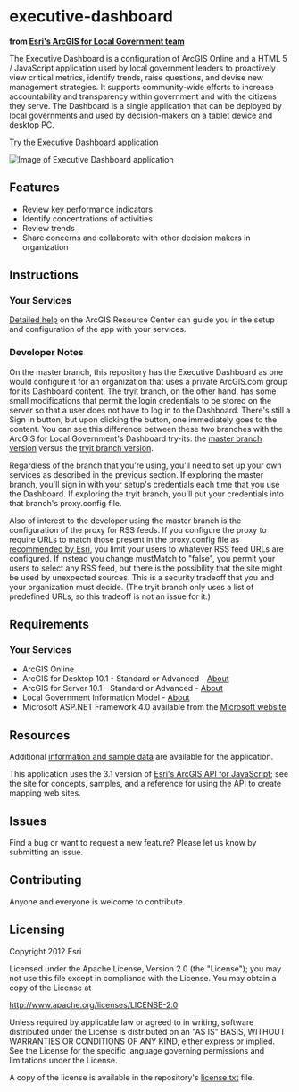 # executive-dashboard
**from [Esri's ArcGIS for Local Government team](http://resources.arcgis.com/en/communities/local-government/)**

The Executive Dashboard is a configuration of ArcGIS Online and a HTML 5 / JavaScript application used by local government leaders to proactively view critical metrics, identify trends, raise questions, and devise new management strategies.  It supports community-wide efforts to increase accountability and transparency within government and with the citizens they serve.   The Dashboard is a single application that can be deployed by local governments and used by decision-makers on a tablet device and desktop PC.

[Try the Executive Dashboard application](http://localgovtemplates2.esri.com/ExecutiveDashboardTryItLive/)

![Image of Executive Dashboard application](https://raw.github.com/Esri/park-and-recreation-finder/master/executive-dashboard.png "Executive Dashboard application")

## Features

* Review key performance indicators
* Identify concentrations of activities
* Review trends
* Share concerns and collaborate with other decision makers in organization

## Instructions

### Your Services

[Detailed help](http://resources.arcgis.com/en/help/localgovernment/10.1/index.html#/What_is_Executive_Dashboard/028s0000011n000000/)
on the ArcGIS Resource Center can guide you in the setup and configuration of the app with your services.

### Developer Notes

On the master branch, this repository has the Executive Dashboard as one would configure it for an
organization that uses a private ArcGIS.com group for its Dashboard content. The tryit branch, on the
other hand, has some small modifications that permit the login credentials to be stored on the server
so that a user does not have to log in to the Dashboard. There's still a Sign In button, but upon
clicking the button, one immediately goes to the content. You can see this difference between these
two branches with the ArcGIS for Local Government's Dashboard try-its: the
[master branch version](http://localgovtemplates2.esri.com/ExecutiveDashboard/) versus the
[tryit branch version](http://localgovtemplates2.esri.com/ExecutiveDashboardTryItLive/).

Regardless of the branch that you're using, you'll need to set up your own services as described
in the previous section. If exploring the master branch, you'll sign in with your setup's credentials
each time that you use the Dashboard. If exploring the tryit branch, you'll put your credentials into
that branch's proxy.config file.

Also of interest to the developer using the master branch is the configuration of the proxy for RSS
feeds. If you configure the proxy to require URLs to match those present in the proxy.config file
as [recommended by Esri](http://help.arcgis.com/en/webapi/javascript/arcgis/help/jshelp_start.htm#jshelp/ags_proxy.htm),
you limit your users to whatever RSS feed URLs are configured. If instead you change mustMatch to
"false", you permit your users to select any RSS feed, but there is the possibility that the site
might be used by unexpected sources. This is a security tradeoff that you and your organization must
decide. (The tryit branch only uses a list of predefined URLs, so this tradeoff is not an issue for it.)

## Requirements

### Your Services

* ArcGIS Online
* ArcGIS for Desktop 10.1 - Standard or Advanced - [About](http://www.esri.com/software/arcgis/arcgis-for-desktop)
* ArcGIS for Server 10.1 - Standard or Advanced - [About](http://www.esri.com/software/arcgis/arcgisserver)
* Local Government Information Model - [About](http://www.arcgis.com/home/item.html?id=5f799e6d23d94e25b5aaaf2a58e63fb1)
* Microsoft ASP.NET Framework 4.0 available from the [Microsoft website](http://www.microsoft.com/en-us/download/details.aspx?id=17851)

## Resources

Additional [information and sample data](http://www.arcgis.com/home/item.html?id=9c31136ff6f54dfb90edbc74f08573ed)
are available for the application.

This application uses the 3.1 version of
[Esri's ArcGIS API for JavaScript](http://help.arcgis.com/en/webapi/javascript/arcgis/index.html);
see the site for concepts, samples, and a reference for using the API to create mapping web sites.

## Issues

Find a bug or want to request a new feature?  Please let us know by submitting an issue.

## Contributing

Anyone and everyone is welcome to contribute.

## Licensing

Copyright 2012 Esri

Licensed under the Apache License, Version 2.0 (the "License");
you may not use this file except in compliance with the License.
You may obtain a copy of the License at

   http://www.apache.org/licenses/LICENSE-2.0

Unless required by applicable law or agreed to in writing, software
distributed under the License is distributed on an "AS IS" BASIS,
WITHOUT WARRANTIES OR CONDITIONS OF ANY KIND, either express or implied.
See the License for the specific language governing permissions and
limitations under the License.

A copy of the license is available in the repository's
[license.txt](https://raw.github.com/Esri/executive-dashboard/master/license.txt) file.
